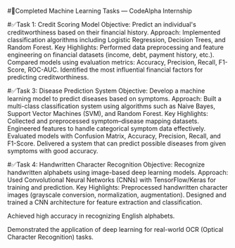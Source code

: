 #🚀Completed Machine Learning Tasks — CodeAlpha Internship

#✅Task 1: Credit Scoring Model
Objective: Predict an individual's creditworthiness based on their financial history.
Approach: Implemented classification algorithms including Logistic Regression, Decision Trees, and Random Forest.
Key Highlights:
Performed data preprocessing and feature engineering on financial datasets (income, debt, payment history, etc.).
Compared models using evaluation metrics: Accuracy, Precision, Recall, F1-Score, ROC-AUC.
Identified the most influential financial factors for predicting creditworthiness.

#✅Task 3: Disease Prediction System
Objective: Develop a machine learning model to predict diseases based on symptoms.
Approach: Built a multi-class classification system using algorithms such as Naive Bayes, Support Vector Machines (SVM), and Random Forest.
Key Highlights:
Collected and preprocessed symptom–disease mapping datasets.
Engineered features to handle categorical symptom data effectively.
Evaluated models with Confusion Matrix, Accuracy, Precision, Recall, and F1-Score.
Delivered a system that can predict possible diseases from given symptoms with good accuracy.

#✅Task 4: Handwritten Character Recognition
Objective: Recognize handwritten alphabets using image-based deep learning models.
Approach: Used Convolutional Neural Networks (CNNs) with TensorFlow/Keras for training and prediction.
Key Highlights:
Preprocessed handwritten character images (grayscale conversion, normalization, augmentation).
Designed and trained a CNN architecture for feature extraction and classification.

Achieved high accuracy in recognizing English alphabets.

Demonstrated the application of deep learning for real-world OCR (Optical Character Recognition) tasks.
